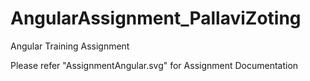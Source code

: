# AngularAssignment_PallaviZoting
Angular Training Assignment

Please refer "AssignmentAngular.svg" for Assignment Documentation
